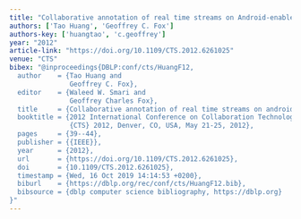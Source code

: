 ```yaml
---
title: "Collaborative annotation of real time streams on Android-enabled devices"
authors: ['Tao Huang', 'Geoffrey C. Fox']
authors-key: ['huangtao', 'c.geoffrey']
year: "2012"
article-link: "https://doi.org/10.1109/CTS.2012.6261025"
venue: "CTS"
bibex: "@inproceedings{DBLP:conf/cts/HuangF12,
  author    = {Tao Huang and
               Geoffrey C. Fox},
  editor    = {Waleed W. Smari and
               Geoffrey Charles Fox},
  title     = {Collaborative annotation of real time streams on android-enabled devices},
  booktitle = {2012 International Conference on Collaboration Technologies and Systems,
               {CTS} 2012, Denver, CO, USA, May 21-25, 2012},
  pages     = {39--44},
  publisher = {{IEEE}},
  year      = {2012},
  url       = {https://doi.org/10.1109/CTS.2012.6261025},
  doi       = {10.1109/CTS.2012.6261025},
  timestamp = {Wed, 16 Oct 2019 14:14:53 +0200},
  biburl    = {https://dblp.org/rec/conf/cts/HuangF12.bib},
  bibsource = {dblp computer science bibliography, https://dblp.org}
}"
---
```

